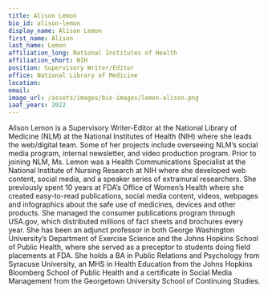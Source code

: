 ```yaml
---
title: Alison Lemon
bio_id: alison-lemon
display_name: Alison Lemon
first_name: Alison
last_name: Lemon
affiliation_long: National Institutes of Health
affiliation_short: NIH
position: Supervisory Writer/Editor
office: National Library of Medicine
location: 
email: 
image_url: /assets/images/bio-images/lemon-alison.png
iaaf_years: 2022
---
```

Alison Lemon is a Supervisory Writer-Editor at the National Library of Medicine (NLM) at the National Institutes of Health (NIH) where she leads the web/digital team. Some of her projects include overseeing NLM’s social media program, internal newsletter, and video production program. Prior to joining NLM, Ms. Lemon was a Health Communications Specialist at the National Institute of Nursing Research at NIH where she developed web content, social media, and a speaker series of extramural researchers. She previously spent 10 years at FDA’s Office of Women’s Health where she created easy-to-read publications, social media content, videos, webpages and infographics about the safe use of medicines, devices and other products. She managed the consumer publications program through USA.gov, which distributed millions of fact sheets and brochures every year. She has been an adjunct professor in both George Washington University’s Department of Exercise Science and the Johns Hopkins School of Public Health, where she served as a preceptor to students doing field placements at FDA. She holds a BA in Public Relations and Psychology from Syracuse University, an MHS in Health Education from the Johns Hopkins Bloomberg School of Public Health and a certificate in Social Media Management from the Georgetown University School of Continuing Studies.
